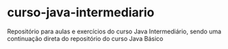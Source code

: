# curso-java-intermediario
Repositório para aulas e exercícios do curso Java Intermediário, sendo uma continuação direta do repositório do curso Java Básico
